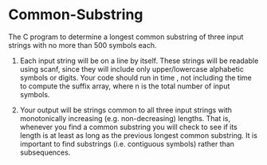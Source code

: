 # Common-Substring
The C program to determine a longest common substring of three input strings with no more than 500
symbols each. 
 1. Each input string will be on a line by itself. These strings will be readable using scanf, since they will
    include only upper/lowercase alphabetic symbols or digits. Your code should run in time , not including the time
    to compute the suffix array, where n is the total number of input symbols.
    
 2. Your output will be strings common to all three input strings with monotonically increasing (e.g. non-decreasing) lengths.
    That is, whenever you find a common substring you will check to see if its length is at least as long as the previous
    longest common substring. It is important to find substrings (i.e. contiguous symbols) rather than subsequences.

